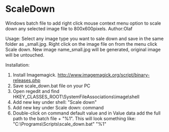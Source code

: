 # ScaleDown
Windows batch file to add right click mouse context menu option to scale down any selected image file to 800x600pixels.
Author:Olaf

Usage: Select any image type you want to sale down and save in the same folder as _small.jpg. 
Right click on the image file on from the menu click Scale down. 
New image name_small.jpg will be generated, original image will be untouched. 

Installation:
1. Install Imagemagick. http://www.imagemagick.org/script/binary-releases.php
2. Save scale_down.bat file on your PC
3. Open regedit and find HKEY_CLASSES_ROOT\SystemFileAssociations\image\shell
4. Add new key under shell: "Scale down"
5. Add new key under Scale down: command
6. Double-click on command default value and in Value data add the full path to the batch file + "%1". 
   This will look something like: "C:\Programs\Scripts\scale_down.bat" "%1"

